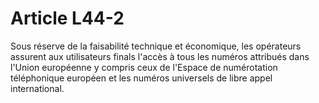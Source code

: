 # Article L44-2

 

Sous réserve de la faisabilité technique et économique, les opérateurs assurent aux utilisateurs finals l'accès à tous les numéros attribués dans l'Union européenne y compris ceux de l'Espace de numérotation téléphonique européen et les numéros universels de libre appel international.